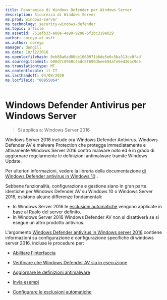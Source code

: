 ```yaml
---
title: Panoramica di Windows Defender per Windows Server
description: Sicurezza di Windows Server
ms.prod: windows-server
ms.technology: security-windows-defender
ms.topic: article
ms.assetid: 751efb33-a08e-4e90-9208-6f2bc319e029
author: coreyp-at-msft
ms.author: coreyp
manager: dongill
ms.date: 10/12/2016
ms.openlocfilehash: 0eb88a0ad80de1060971b6de5e0c5ba313ce0fad
ms.sourcegitcommit: b00d7c8968c4adc8f699dbee694afe6ed36bc9de
ms.translationtype: MT
ms.contentlocale: it-IT
ms.lasthandoff: 04/08/2020
ms.locfileid: "80855064"
---
```

# <a name="windows-defender-antivirus-for-windows-server"></a>Windows Defender Antivirus per Windows Server

>Si applica a: Windows Server 2016

Windows Server 2016 include ora Windows Defender Antivirus. Windows Defender AV è malware Protection che protegge immediatamente e attivamente Windows Server 2016 contro malware noto ed è in grado di aggiornare regolarmente le definizioni antimalware tramite Windows Update.

Per ulteriori informazioni, vedere la libreria della documentazione [di Windows Defender antivirus in Windows 10](https://docs.microsoft.com/windows/threat-protection/windows-defender-antivirus/windows-defender-antivirus-in-windows-10) .


Sebbene funzionalità, configurazione e gestione siano in gran parte identiche per Windows Defender AV su Windows 10 o Windows Server 2016, esistono alcune differenze fondamentali:

- In Windows Server 2016 le [esclusioni automatiche](https://docs.microsoft.com/windows/threat-protection/windows-defender-antivirus/configure-server-exclusions-windows-defender-antivirus) vengono applicate in base al Ruolo del server definito.
- In Windows Server 2016 Windows Defender AV non si disattiverà se si esegue un altro prodotto antivirus.

L'argomento [Windows Defender antivirus in Windows server 2016](https://docs.microsoft.com/windows/threat-protection/windows-defender-antivirus/windows-defender-antivirus-on-windows-server-2016) contiene informazioni su configurazione e configurazione specifiche di windows server 2016, incluse le procedure per:

-   [Abilitare l'interfaccia](https://docs.microsoft.com/windows/threat-protection/windows-defender-antivirus/windows-defender-antivirus-on-windows-server-2016#BKMK_UsingDef)

-   [Verificare che Windows Defender AV sia in esecuzione]( https://docs.microsoft.com/windows/threat-protection/windows-defender-antivirus/windows-defender-antivirus-on-windows-server-2016#BKMK_DefRun)

-   [Aggiornare le definizioni antimalware]( https://docs.microsoft.com/windows/threat-protection/windows-defender-antivirus/windows-defender-antivirus-on-windows-server-2016#BKMK_UpdateDef)

-   [Invia esempi]( https://docs.microsoft.com/windows/threat-protection/windows-defender-antivirus/windows-defender-antivirus-on-windows-server-2016#BKMK_DefSamples)

-   [Configurare le esclusioni automatiche]( https://docs.microsoft.com/windows/threat-protection/windows-defender-antivirus/windows-defender-antivirus-on-windows-server-2016#BKMK_DefExclusions)
